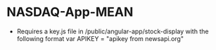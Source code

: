 # NASDAQ-App-MEAN

- Requires a key.js file in /public/angular-app/stock-display with the following format
        var APIKEY = "apikey from newsapi.org"

